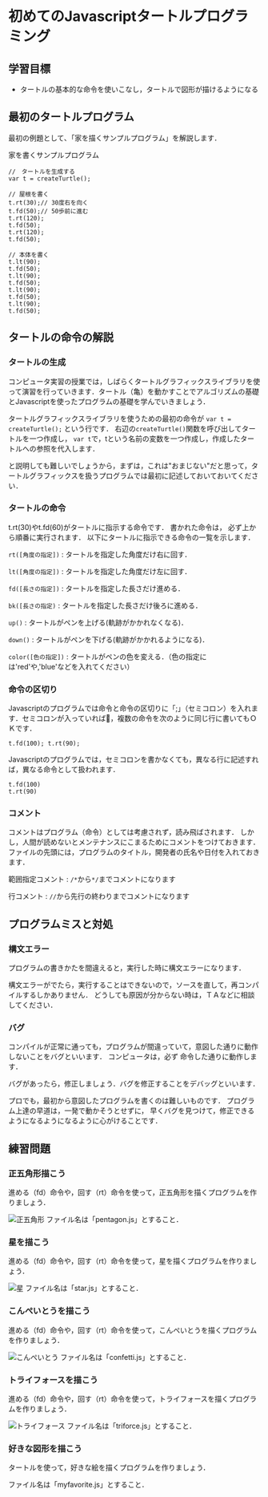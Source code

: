 # 初めてのJavascriptタートルプログラミング

## 学習目標

* タートルの基本的な命令を使いこなし，タートルで図形が描けるようになる

## 最初のタートルプログラム

最初の例題として､「家を描くサンプルプログラム」を解説します．

家を書くサンプルプログラム
```{#lst:1-1 .javascript .numberLines caption="家を書くサンプルプログラム"}
//　タートルを生成する
var t = createTurtle();

// 屋根を書く
t.rt(30);// 30度右を向く
t.fd(50);// 50歩前に進む
t.rt(120);
t.fd(50);
t.rt(120);
t.fd(50);

// 本体を書く
t.lt(90);
t.fd(50);
t.lt(90);
t.fd(50);
t.lt(90);
t.fd(50);
t.lt(90);
t.fd(50);
```

## タートルの命令の解説

### タートルの生成
コンピュータ実習の授業では，しばらくタートルグラフィックスライブラリを使って演習を行っていきます．タートル（亀）を動かすことでアルゴリズムの基礎とJavascriptを使ったプログラムの基礎を学んでいきましょう．

タートルグラフィックスライブラリを使うための最初の命令が
`var t = createTurtle();`
という行です．
右辺の`createTurtle()`関数を呼び出してタートルを一つ作成し，
`var t`で，tという名前の変数を一つ作成し，作成したタートルへの参照を代入します．

と説明しても難しいでしょうから，まずは，これは"おまじない"だと思って，タートルグラフィックスを扱うプログラムでは最初に記述しておいておいてください．

### タートルの命令
t.rt(30)やt.fd(60)がタートルに指示する命令です．
書かれた命令は， 必ず上から順番に実行されます．
以下にタートルに指示できる命令の一覧を示します．

`rt([角度の指定])`
: タートルを指定した角度だけ右に回す．

`lt([角度の指定])`
: タートルを指定した角度だけ左に回す．

`fd([長さの指定])`
: タートルを指定した長さだけ進める．

`bk([長さの指定)`
: タートルを指定した長さだけ後ろに進める．

`up()`
: タートルがペンを上げる(軌跡がかかれなくなる)．

`down()`
: タートルがペンを下げる(軌跡がかかれるようになる)．

`color([色の指定])`
: タートルがペンの色を変える．（色の指定には'red'や,'blue'などを入れてください）

### 命令の区切り
Javascriptのプログラムでは命令と命令の区切りに「;」（セミコロン）を入れます．セミコロンが入っていれば，複数の命令を次のように同じ行に書いてもＯＫです．
```
t.fd(100); t.rt(90);
```
Javascriptのプログラムでは，セミコロンを書かなくても，異なる行に記述すれば，異なる命令として扱われます．
```
t.fd(100) 
t.rt(90)
```

### コメント
コメントはプログラム（命令）としては考慮されず，読み飛ばされます． しかし，人間が読めないとメンテナンスにこまるためにコメントをつけておきます．ファイルの先頭には，プログラムのタイトル，開発者の氏名や日付を入れておきます．

範囲指定コメント
: `/*`から`*/`までコメントになります

行コメント
: `//`から先行の終わりまでコメントになります

## プログラムミスと対処
### 構文エラー
プログラムの書きかたを間違えると，実行した時に構文エラーになります．

<!-- 例えば，コマンドの区切りでセミコロンを忘れると，次のようなエラーがでます．

図 2.4.1.1 コンパイルエラー
>javac House.java House.java:13: ';' がありません． rt(120)
^ エラー 1 個 > -->
				
構文エラーがでたら，実行することはできないので，ソースを直して，再コンパイルするしかありません． どうしても原因が分からない時は，ＴＡなどに相談してください．

### バグ
コンパイルが正常に通っても，プログラムが間違っていて，意図した通りに動作しないことをバグといいます． コンピュータは，必ず 命令した通りに動作します．

バグがあったら，修正しましょう．バグを修正することをデバッグといいます．

プロでも，最初から意図したプログラムを書くのは難しいものです． プログラム上達の早道は，一発で動かそうとせずに， 早くバグを見つけて，修正できるようになるようになるように心がけることです．

## 練習問題
### 正五角形描こう
進める（fd）命令や，回す（rt）命令を使って，正五角形を描くプログラムを作りましょう．

![正五角形](img/chapter01/pentagon.png)
ファイル名は「pentagon.js」とすること．

### 星を描こう
進める（fd）命令や，回す（rt）命令を使って，星を描くプログラムを作りましょう．

![星](img/chapter01/star.png)
ファイル名は「star.js」とすること．

### こんぺいとうを描こう
進める（fd）命令や，回す（rt）命令を使って，こんぺいとうを描くプログラムを作りましょう．

![こんぺいとう](img/chapter01/confetti.png)
ファイル名は「confetti.js」とすること．

### トライフォースを描こう
進める（fd）命令や，回す（rt）命令を使って，トライフォースを描くプログラムを作りましょう．

![トライフォース](img/chapter01/triforce.png)
ファイル名は「triforce.js」とすること．

### 好きな図形を描こう
タートルを使って，好きな絵を描くプログラムを作りましょう．

ファイル名は「myfavorite.js」とすること．

